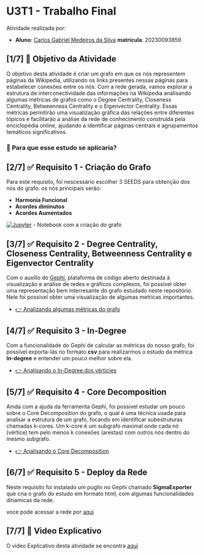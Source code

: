 # U3T1 - Trabalho Final

Atividade realizada por:

- **Aluno**: [Carlos Gabriel Medeiros da Silva](https://github.com/CarlosG18) **matricula**: 20230093859

## [1/7] 🎯 Objetivo da Atividade

O objetivo desta atividade é criar um grafo em que os nós representem páginas da Wikipedia, utilizando os links presentes nessas páginas para estabelecer conexões entre os nós. Com a rede gerada, vamos explorar a estrutura de interconectividade das informações na Wikipedia análisando algumas métricas de grafos como o Degree Centrality, Closeness Centrality, Betweenness Centrality e o Eigenvector Centrality. Essas métricas permitirão uma visualização gráfica das relações entre diferentes tópicos e facilitarão a análise da rede de conhecimento construída pela enciclopédia online, ajudando a identificar páginas centrais e agrupamentos temáticos significativos.

### 🤔 Para que esse estudo se aplicaria?

## [2/7] ✅ Requisito 1 - Criação do Grafo

Para este requisito, foi nescessário escolher 3 SEEDS para obtenção dos nós do grafo. os nós principais serão:

- **Harmonia Funcional**
- **Acordes diminutos**
- **Acordes Aumentados**

[![Jupyter](https://img.shields.io/badge/-Notebook-191A1B?style=flat-square&logo=jupyter)](./requisito1/grafo.ipynb) - Notebook com a criação do grafo

## [3/7] ✅ Requisito 2 - Degree Centrality, Closeness Centrality, Betweenness Centrality e Eigenvector Centrality

Com o auxilio do [Gephi](https://gephi.org/), plataforma de código aberto destinada à visualização e análise de redes e gráficos complexos, foi possivel obter uma representação bem interresante do grafo estudado neste repositório. Nele foi possivel obter uma visualização de algumas metricas importantes.

- [👉 Analizando algumas métricas do grafo](./requisito2/metrics_graph.md)

## [4/7] ✅ Requisito 3 - In-Degree

Com a funcionalidade do Gephi de calcular as métricas do nosso grafo, foi possível exporta-lás no formato **csv** para realizarmos o estudo da métrica **In-degree** e entender um pouco melhor sobre ela.

- [👉 Analisando o In-Degree dos vérticies](./requisito3/indegree.md)

## [5/7] ✅ Requisito 4 - Core Decomposition

Ainda com a ajuda da ferramenta Gephi, foi possivel estudar um pouco sobre o Core Decomposition do grafo, o qual é uma técnica usada para analisar a estrutura de um grafo, focando em identificar subestruturas chamadas k-cores. Um k-core é um subgrafo maximal onde cada nó (vértice) tem pelo menos k conexões (arestas) com outros nós dentro do mesmo subgrafo.

- [👉 Analisando o Core Decomposition](./requisito4/core.md)

## [6/7] ✅ Requisito 5 - Deploy da Rede

Neste requisito foi instalado um puglin no Gephi chamado **SigmaExporter** que cria o grafo do estudo em formato html, com algumas funcionalidades dinamicas da rede. 

voce pode acessar a rede por [aqui]()

## [7/7] 🎥 Video Explicativo

O video Explicativo desta atividade se encontra [aqui]()
